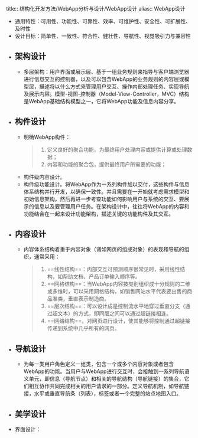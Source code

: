 title:: 结构化开发方法/WebApp分析与设计/WebApp设计
alias:: WebApp设计

- 通用特性：可用性、功能性、可靠性、效率、可维护性、安全性、可扩展性、及时性
- 设计目标：简单性、一致性、符合性、健壮性、导航性、视觉吸引力与兼容性
- ## 架构设计
	- 多层架构：用户界面或展示层、基于一组业务规则来指导与客户端浏览器进行信息交互的控制器，以及可以包含WebApp的业务规则的内容层或模型层，描述将以什么方式来管理用户交互、操作内部处理任务、实现导航及展示内容。模型-视图-控制器（Model-View-Controller，MVC）结构是WebApp基础结构模型之一，它将WebApp功能及信息内容分享。
- ## 构件设计
	- 明确WebApp构件：
	  > 1. 定义良好的聚合功能，为最终用户处理内容或提供计算或处理数据；
	  > 2. 内容和功能的聚合包，提供最终用户所需要的功能；
	- 构件级内容设计。
	- 构件级功能设计。将WebApp作为一系列构件加以交付，这些构件与信息体系结构并行开发，以确保一致性。并且需要在一开始就考虑需求模型和初始信息架构，然后再进一步考查功能如何影响用户与系统的交互、要展示的信息以及要管理用户任务。在架构设计中，往往将WebApp的内容和功能结合在一起来设计功能架构，描述关键的功能构件及其交互。
- ## 内容设计
	- 内容体系结构着重于内容对象（诸如网页的组成对象）的表现和导航的组织，通常采用：
	  > 1. ==线性结构==：内部交互可预测顺序很常见时，采用线性结构，如帮助文档、产品订单输入顺序等。
	  > 2. ==网格结构==：当WebApp内容按类别组织成十分规则的二维或多维时，可以采用网格结构，如销售网站水平代表要出售的商品准类，垂直表示制造商。
	  > 3. ==层次结构==：可以设计成是控制流水平地穿过垂直分支（通过超文本）的方式，即同层之间可以通过超链接相连。
	  > 4. ==网络结构==。对网页进行设计，使其能够将控制通过超链接传递到系统中几乎所有的网页。
- ## 导航设计
	- 为每一类用户角色定义一组类，包含一个或多个内容对象或者包含WebApp的功能。当用户与WebApp进行交互时，会接触到一系列导航语义单元，即信息（导航节点）和相关的导航结构（导航链接）的集合，它们相互协作共同完成相关的用户请求的一部分。定义导航机制，如导航链接，水平或垂直导航条（列表），标签或者一个完整的站点地图入口。
- ## 美学设计
- 界面设计：